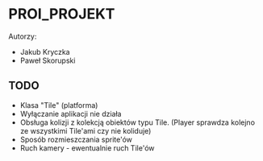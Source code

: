 # PROI_PROJEKT

Autorzy:
- Jakub Kryczka
- Paweł Skorupski

## TODO
- Klasa "Tile" (platforma)
- Wyłączanie aplikacji nie działa
- Obsługa kolizji z kolekcją obiektów typu Tile. (Player sprawdza kolejno ze wszystkimi Tile'ami czy nie koliduje)
- Sposób rozmieszczania sprite'ów
- Ruch kamery - ewentualnie ruch Tile'ów
